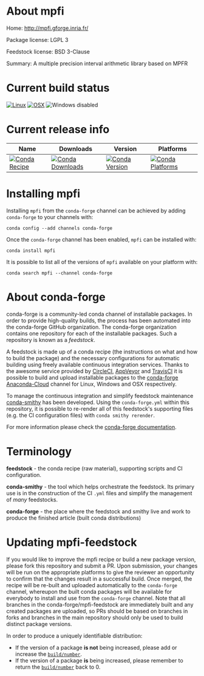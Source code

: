 About mpfi
==========

Home: http://mpfi.gforge.inria.fr/

Package license: LGPL 3

Feedstock license: BSD 3-Clause

Summary: A multiple precision interval arithmetic library based on MPFR



Current build status
====================

[![Linux](https://img.shields.io/circleci/project/github/conda-forge/mpfi-feedstock/master.svg?label=Linux)](https://circleci.com/gh/conda-forge/mpfi-feedstock)
[![OSX](https://img.shields.io/travis/conda-forge/mpfi-feedstock/master.svg?label=macOS)](https://travis-ci.org/conda-forge/mpfi-feedstock)
![Windows disabled](https://img.shields.io/badge/Windows-disabled-lightgrey.svg)

Current release info
====================

| Name | Downloads | Version | Platforms |
| --- | --- | --- | --- |
| [![Conda Recipe](https://img.shields.io/badge/recipe-mpfi-green.svg)](https://anaconda.org/conda-forge/mpfi) | [![Conda Downloads](https://img.shields.io/conda/dn/conda-forge/mpfi.svg)](https://anaconda.org/conda-forge/mpfi) | [![Conda Version](https://img.shields.io/conda/vn/conda-forge/mpfi.svg)](https://anaconda.org/conda-forge/mpfi) | [![Conda Platforms](https://img.shields.io/conda/pn/conda-forge/mpfi.svg)](https://anaconda.org/conda-forge/mpfi) |

Installing mpfi
===============

Installing `mpfi` from the `conda-forge` channel can be achieved by adding `conda-forge` to your channels with:

```
conda config --add channels conda-forge
```

Once the `conda-forge` channel has been enabled, `mpfi` can be installed with:

```
conda install mpfi
```

It is possible to list all of the versions of `mpfi` available on your platform with:

```
conda search mpfi --channel conda-forge
```


About conda-forge
=================

conda-forge is a community-led conda channel of installable packages.
In order to provide high-quality builds, the process has been automated into the
conda-forge GitHub organization. The conda-forge organization contains one repository
for each of the installable packages. Such a repository is known as a *feedstock*.

A feedstock is made up of a conda recipe (the instructions on what and how to build
the package) and the necessary configurations for automatic building using freely
available continuous integration services. Thanks to the awesome service provided by
[CircleCI](https://circleci.com/), [AppVeyor](http://www.appveyor.com/)
and [TravisCI](https://travis-ci.org/) it is possible to build and upload installable
packages to the [conda-forge](https://anaconda.org/conda-forge)
[Anaconda-Cloud](http://docs.anaconda.org/) channel for Linux, Windows and OSX respectively.

To manage the continuous integration and simplify feedstock maintenance
[conda-smithy](http://github.com/conda-forge/conda-smithy) has been developed.
Using the ``conda-forge.yml`` within this repository, it is possible to re-render all of
this feedstock's supporting files (e.g. the CI configuration files) with ``conda smithy rerender``.

For more information please check the [conda-forge documentation](https://conda-forge.org/docs/).

Terminology
===========

**feedstock** - the conda recipe (raw material), supporting scripts and CI configuration.

**conda-smithy** - the tool which helps orchestrate the feedstock.
                   Its primary use is in the construction of the CI ``.yml`` files
                   and simplify the management of *many* feedstocks.

**conda-forge** - the place where the feedstock and smithy live and work to
                  produce the finished article (built conda distributions)


Updating mpfi-feedstock
=======================

If you would like to improve the mpfi recipe or build a new
package version, please fork this repository and submit a PR. Upon submission,
your changes will be run on the appropriate platforms to give the reviewer an
opportunity to confirm that the changes result in a successful build. Once
merged, the recipe will be re-built and uploaded automatically to the
`conda-forge` channel, whereupon the built conda packages will be available for
everybody to install and use from the `conda-forge` channel.
Note that all branches in the conda-forge/mpfi-feedstock are
immediately built and any created packages are uploaded, so PRs should be based
on branches in forks and branches in the main repository should only be used to
build distinct package versions.

In order to produce a uniquely identifiable distribution:
 * If the version of a package **is not** being increased, please add or increase
   the [``build/number``](http://conda.pydata.org/docs/building/meta-yaml.html#build-number-and-string).
 * If the version of a package **is** being increased, please remember to return
   the [``build/number``](http://conda.pydata.org/docs/building/meta-yaml.html#build-number-and-string)
   back to 0.